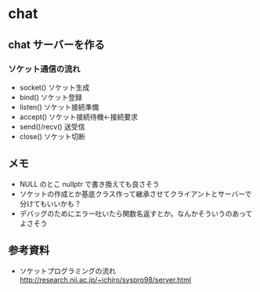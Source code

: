 # chat

## chat サーバーを作る

### ソケット通信の流れ

- socket() ソケット生成
- bind() ソケット登録
- listen() ソケット接続準備
- accept() ソケット接続待機<-接続要求
- send()/recv() 送受信
- close() ソケット切断

## メモ

- NULL のとこ nullptr で書き換えても良さそう
- ソケットの作成とか基底クラス作って継承させてクライアントとサーバーで分けてもいいかも？
- デバッグのためにエラー吐いたら関数名返すとか。なんかそういうのあってよさそう

## 参考資料  

- ソケットプログラミングの流れ
  http://research.nii.ac.jp/~ichiro/syspro98/server.html

